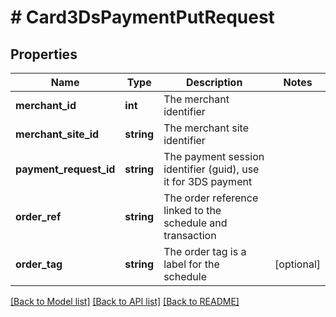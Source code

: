 # # Card3DsPaymentPutRequest

## Properties

Name | Type | Description | Notes
------------ | ------------- | ------------- | -------------
**merchant_id** | **int** | The merchant identifier | 
**merchant_site_id** | **string** | The merchant site identifier | 
**payment_request_id** | **string** | The payment session identifier (guid), use it for 3DS payment | 
**order_ref** | **string** | The order reference linked to the schedule and transaction | 
**order_tag** | **string** | The order tag is a label for the schedule | [optional] 

[[Back to Model list]](../../README.md#documentation-for-models) [[Back to API list]](../../README.md#documentation-for-api-endpoints) [[Back to README]](../../README.md)


